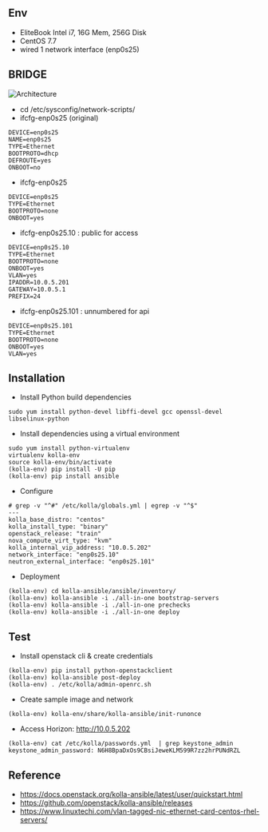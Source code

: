 
## Env
- EliteBook Intel i7, 16G Mem, 256G Disk
- CentOS 7.7
- wired 1 network interface (enp0s25)

## BRIDGE
![Architecture](https://user-images.githubusercontent.com/11453229/78886356-03c44200-7a99-11ea-8820-01dbce8cc4db.png)

- cd /etc/sysconfig/network-scripts/
- ifcfg-enp0s25 (original)
```
DEVICE=enp0s25
NAME=enp0s25
TYPE=Ethernet
BOOTPROTO=dhcp
DEFROUTE=yes
ONBOOT=no
```
- ifcfg-enp0s25 
```
DEVICE=enp0s25
TYPE=Ethernet
BOOTPROTO=none
ONBOOT=yes
```
- ifcfg-enp0s25.10 : public for access
```
DEVICE=enp0s25.10
TYPE=Ethernet
BOOTPROTO=none
ONBOOT=yes
VLAN=yes
IPADDR=10.0.5.201
GATEWAY=10.0.5.1
PREFIX=24
```
- ifcfg-enp0s25.101 : unnumbered for api 
```
DEVICE=enp0s25.101
TYPE=Ethernet
BOOTPROTO=none
ONBOOT=yes
VLAN=yes
```

## Installation
- Install Python build dependencies
```
sudo yum install python-devel libffi-devel gcc openssl-devel libselinux-python
```
- Install dependencies using a virtual environment
```
sudo yum install python-virtualenv
virtualenv kolla-env
source kolla-env/bin/activate
(kolla-env) pip install -U pip
(kolla-env) pip install ansible
```
- Configure
```
# grep -v "^#" /etc/kolla/globals.yml | egrep -v "^$"
---
kolla_base_distro: "centos"
kolla_install_type: "binary"
openstack_release: "train"
nova_compute_virt_type: "kvm"
kolla_internal_vip_address: "10.0.5.202" 
network_interface: "enp0s25.10"
neutron_external_interface: "enp0s25.101"
```
- Deployment
```
(kolla-env) cd kolla-ansible/ansible/inventory/
(kolla-env) kolla-ansible -i ./all-in-one bootstrap-servers
(kolla-env) kolla-ansible -i ./all-in-one prechecks
(kolla-env) kolla-ansible -i ./all-in-one deploy

```

## Test
- Install openstack cli & create credentials
```
(kolla-env) pip install python-openstackclient
(kolla-env) kolla-ansible post-deploy
(kolla-env) . /etc/kolla/admin-openrc.sh
```
- Create sample image and network
```
(kolla-env) kolla-env/share/kolla-ansible/init-runonce 
```
- Access Horizon: http://10.0.5.202
```
(kolla-env) cat /etc/kolla/passwords.yml  | grep keystone_admin
keystone_admin_password: N6H8BpaDxOs9CBsiJeweKLM599R7zz2hrPUNdRZL
```

## Reference
- https://docs.openstack.org/kolla-ansible/latest/user/quickstart.html
- https://github.com/openstack/kolla-ansible/releases
- https://www.linuxtechi.com/vlan-tagged-nic-ethernet-card-centos-rhel-servers/
